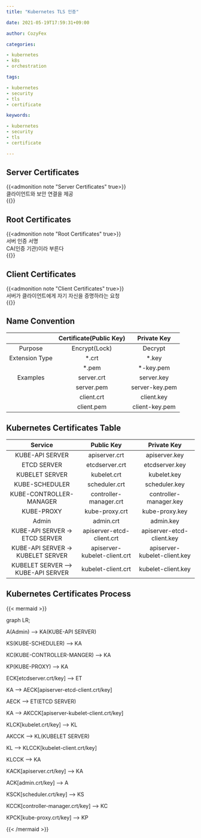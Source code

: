 ```yaml
---
title: "Kubernetes TLS 인증"

date: 2021-05-19T17:59:31+09:00

author: CozyFex

categories:

- kubernetes
- k8s
- orchestration

tags:

- kubernetes
- security
- tls
- certificate

keywords:

- kubernetes
- security
- tls
- certificate

---
```


## Server Certificates

{{<admonition note "Server Certificates" true>}}  
클라이언트와 보안 연결을 제공  
{{</admonition>}}

## Root Certificates

{{<admonition note "Root Certificates" true>}}  
서버 인증 서명  
CA(인증 기관)이라 부른다  
{{</admonition>}}

## Client Certificates

{{<admonition note "Client Certificates" true>}}  
서버가 클라이언트에게 자기 자신을 증명하라는 요청  
{{</admonition>}}

## Name Convention

|| Certificate(Public Key) | Private Key |  
|:-:|:-:|:-:|  
| Purpose | Encrypt(Lock) | Decrypt |  
| Extension Type | *.crt | *.key |  
|| *.pem | *-key.pem |  
| Examples | server.crt | server.key |  
|| server.pem | server-key.pem |  
|| client.crt | client.key |  
|| client.pem | client-key.pem |

## Kubernetes Certificates Table

| Service | Public Key | Private Key |  
|:-:|:-:|:-:|  
| KUBE-API SERVER | apiserver.crt | apiserver.key |  
| ETCD SERVER | etcdserver.crt | etcdserver.key |  
| KUBELET SERVER | kubelet.crt | kubelet.key |  
| KUBE-SCHEDULER | scheduler.crt | scheduler.key |  
| KUBE-CONTROLLER-MANAGER | controller-manager.crt | controller-manager.key |  
| KUBE-PROXY | kube-proxy.crt | kube-proxy.key |  
| Admin | admin.crt | admin.key |  
| KUBE-API SERVER -> ETCD SERVER | apiserver-etcd-client.crt | apiserver-etcd-client.key |  
| KUBE-API SERVER -> KUBELET SERVER | apiserver-kubelet-client.crt | apiserver-kubelet-client.key |  
| KUBELET SERVER --> KUBE-API SERVER | kubelet-client.crt | kubelet-client.key |

## Kubernetes Certificates Process

{{< mermaid >}}

graph LR;

A(Admin) --> KA(KUBE-API SERVER)

KS(KUBE-SCHEDULER) --> KA

KC(KUBE-CONTROLLER-MANGER) --> KA

KP(KUBE-PROXY) --> KA

ECK[etcdserver.crt/key] --> ET

KA --> AECK[apiserver-etcd-client.crt/key]

AECK --> ET(ETCD SERVER)

KA --> AKCCK[apiserver-kubelet-client.crt/key]

KLCK[kubelet.crt/key] --> KL

AKCCK --> KL(KUBELET SERVER)

KL --> KLCCK[kubelet-client.crt/key]

KLCCK --> KA

KACK[apiserver.crt/key] --> KA

ACK[admin.crt/key] --> A

KSCK[scheduler.crt/key] --> KS

KCCK[controller-manager.crt/key] --> KC

KPCK[kube-proxy.crt/key] --> KP

{{< /mermaid >}}
